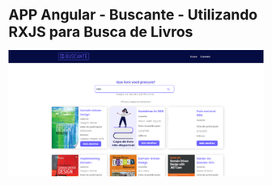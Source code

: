 # APP Angular - Buscante - Utilizando RXJS para Busca de Livros
![screenshot](https://github.com/oadcavalcante/rxjs-angular-buscante/blob/main/src/assets/imagens/screenshot.png)

